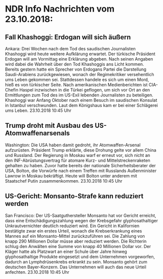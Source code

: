 # NDR Info Nachrichten vom 23.10.2018:


## Fall Khashoggi: Erdogan will sich äußern
Ankara:	Drei Wochen nach dem Tod des saudischen Journalisten Khashoggi wird heute weitere Aufklärung erwartet. Der türkische Präsident Erdogan will am Vormittag eine Erklärung abgeben. Nach seinen Angaben wird dabei die Wahrheit über den Tod Khashoggis ans Licht kommen. Bereits gestern hatte ein Sprecher von Erdogans Partei die Darstellung Saudi-Arabiens zurückgewiesen, wonach der Regimekritiker versehentlich ums Leben gekommen sei. Stattdessen handele es sich um einen Mord, hieß es von türkischer Seite. Nach amerikanischen Medienberichten ist CIA-Chefin Haspel inzwischen in die Türkei geflogen, um sich vor Ort an den Ermittlungen zum Tod des im US-Exil lebenden Journalisten zu beteiligen. Khashoggi war Anfang Oktober nach einem Besuch im saudischen Konsulat in Istanbul verschwunden. Laut dem Königshaus kam er bei einer Schlägerei ums Leben. 23.10.2018 10:45 Uhr 

## Trump droht mit Ausbau des US-Atomwaffenarsenals
Washington:	Die USA haben damit gedroht, ihr Atomwaffen-Arsenal aufzurüsten. Präsident Trump erklärte, diese Drohung gelte vor allem China und Russland. Der Regierung in Moskau warf er erneut vor, sich nicht an den INF-Abrüstungsvertrag für atomare Kurz- und Mittelstreckenraketen gehalten zu haben. Zuvor hatte bereits der nationale Sicherheitsberater der USA, Bolton, die Vorwürfe nach einem Treffen mit Russlands Außenminister Lawrow in Moskau bekräftigt. Heute will Bolton unter anderem mit Staatschef Putin zusammenkommen. 23.10.2018 10:45 Uhr 

## US-Gericht: Monsanto-Strafe kann reduziert werden
San Francisco: Der US-Saatguthersteller Monsanto hat vor Gericht erreicht, dass eine Entschädigungszahlung wegen der Krebsgefahr glyphosathaltiger Unkrautvernichter deutlich reduziert wird. Ein Gericht in Kalifornien bestätigte zwar ein erstes Urteil, wonach die Krebserkrankung eines Mannes auf ein Monsanto-Mittel zurückzuführen sei. Die Zahlung von knapp 290 Millionen Dollar müsse aber reduziert werden. Die Richterin schlug den Anwälten eine Summe von knapp 40 Millionen Dollar vor. Der Kläger hatte als Platzwart an einer Schule über Jahre hinweg glyphosathaltige Produkte  eingesetzt und dem Unternehmen vorgeworfen, dadurch an Lymphdrüsenkrebs erkrankt zu sein. Monsanto gehört zum deutschen Bayer-Konzern. Das Unternehmen will auch das neue Urteil anfechten. 23.10.2018 10:45 Uhr 
